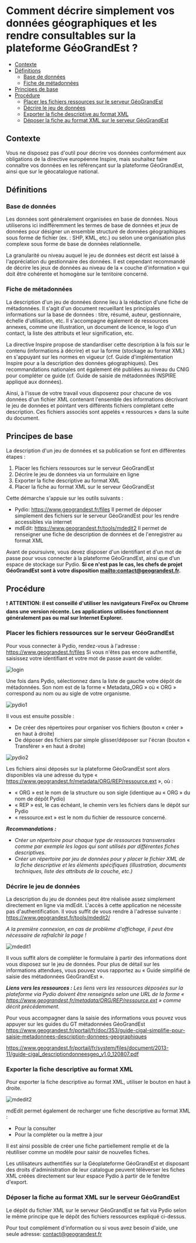 # Comment décrire simplement vos données géographiques et les rendre consultables sur la plateforme GéoGrandEst ?

<!-- TOC depthFrom:2 depthTo:3 withLinks:1 updateOnSave:0 orderedList:0 -->

- [Contexte](#contexte-)
- [Définitions](#définitions-)
	- [Base de données](#base-de-données-)
	- [Fiche de métadonnées](#fiche-de-métadonnées-)
- [Principes de base](#principes-de-base-)
- [Procédure](#procédure-)
	- [Placer les fichiers ressources sur le serveur GéoGrandEst](#placer-les-fichiers-ressources-sur-le-serveur-cigal-)
	- [Décrire le jeu de données](#décrire-le-jeu-de-données-)
	- [Exporter la fiche descriptive au format XML](#exporter-la-fiche-descriptive-au-format-xml-)
	- [Déposer la fiche au format XML sur le serveur GéoGrandEst](#déposer-la-fiche-au-format-xml-sur-le-serveur-geograndest-)

<!-- /TOC -->


## Contexte <a id="contexte-"></a>

Vous ne disposez pas d'outil pour décrire vos données conformément aux obligations de la directive européenne Inspire, mais souhaitez faire connaître vos données en les référençant sur la plateforme GéoGrandEst, ainsi que sur le géocatalogue national.


## Définitions <a id="définitions-"></a>

### Base de données <a id="base-de-données-"></a>

Les données sont généralement organisées en base de données. Nous utiliserons ici indifféremment les termes de base de données et jeux de données pour désigner un ensemble structuré de données géographiques sous forme de fichier (ex. : SHP, KML, etc.) ou selon une organisation plus complexe sous forme de base de données relationnelle.

La granularité ou niveau auquel le jeu de données est décrit est laissé à l'appréciation du gestionnaire des données. Il est cependant recommandé de décrire les jeux de données au niveau de la « couche d'information » qui doit être cohérente et homogène sur le territoire concerné.


### Fiche de métadonnées <a id="fiche-de-métadonnées-"></a>

La description d'un jeu de données donne lieu à la rédaction d'une fiche de métadonnées. Il s'agit d'un document recueillant les principales informations sur la base de données : titre, résumé, auteur, gestionnaire, échelle d'utilisation, etc. Il s'accompagne également de ressources annexes, comme une illustration, un document de licence, le logo d'un contact, la liste des attributs et leur signification, etc.

La directive Inspire propose de standardiser cette description à la fois sur le contenu (informations à décrire) et sur la forme (stockage au format XML) en s'appuyant sur les normes en vigueur (cf. Guide d'implémentation Inspire pour a la description des données géographiques). Des recommandations nationales ont également été publiées au niveau du CNIG pour compléter ce guide (cf. Guide de saisie de métadonnées INSPIRE appliqué aux données).

Ainsi, à l'issue de votre travail vous disposerez pour chacune de vos données d'un fichier XML contenant l'ensemble des informations décrivant le jeu de données et pointant vers différents fichiers complétant cette description. Ces fichiers associés sont appelés « ressources » dans la suite du document.


## Principes de base <a id="principes-de-base-"></a>

La description d'un jeu de données et sa publication se font en différentes étapes :

1. Placer les fichiers ressources sur le serveur GéoGrandEst
2. Décrire le jeu de données via un formulaire en ligne
3. Exporter la fiche descriptive au format XML
4. Placer la fiche au format XML sur le serveur GéoGrandEst

Cette démarche s'appuie sur les outils suivants :

- Pydio: <https://www.geograndest.fr/files> Il permet de déposer simplement des fichiers sur le serveur GéoGrandEst pour les rendre accessibles via internet
- mdEdit: <https://www.geograndest.fr/tools/mdedit2> Il permet de renseigner une fiche de description de données et de l'enregistrer au format XML

Avant de poursuivre, vous devez disposer d'un identifiant et d'un mot de passe pour vous connecter à la plateforme GéoGrandEst, ainsi que d'un espace de stockage sur Pydio.
**Si ce n'est pas le cas, les chefs de projet GéoGrandEst sont à votre disposition <mailto:contact@geograndest.fr>.**


## Procédure <a id="procédure-"></a>

:exclamation: **ATTENTION: il est conseillé d'utiliser les navigateurs FireFox ou Chrome dans une version récente. Les applications utilisées fonctionnent généralement pas ou mal sur Internet Explorer.**

### Placer les fichiers ressources sur le serveur GéoGrandEst <a id="placer-les-fichiers-ressources-sur-le-serveur-geograndest-"></a>

Pour vous connecter à Pydio, rendez-vous à l'adresse : <https://www.geograndest.fr/files> Si vous n'êtes pas encore authentifié, saisissez votre identifiant et votre mot de passe avant de valider.

![login](img/login.jpg)

Une fois dans Pydio, sélectionnez dans la liste de gauche votre dépôt de métadonnées. Son nom est de la forme « Metadata_ORG » où « ORG » correspond au nom ou au sigle de votre organisme.

![pydio1](img/pydio1.jpg)

Il vous est ensuite possible :
- De créer des répertoires pour organiser vos fichiers (bouton « créer » en haut à droite)
- De déposer des fichiers par simple glisser/déposer sur l'écran (bouton « Transférer » en haut à droite)

![pydio2](img/pydio2.jpg)

Les fichiers ainsi déposés sur la plateforme GéoGrandEst sont alors disponibles via une adresse du type « <https://www.geograndest.fr/metadata/ORG/REP/ressource.ext> », où :
- « ORG » est le nom de la structure ou son sigle (identique au « ORG » du nom de dépôt Pydio)
- « REP » est, le cas échéant, le chemin vers les fichiers dans le dépôt sur Pydio
- « ressource.ext » est le nom du fichier de ressource concerné.

**_Recommandations :_**
- _Créer un répertoire pour chaque type de ressources transversales comme par exemple les logos qui sont utilisés par différentes fiches descriptives._
- _Créer un répertoire par jeu de données pour y placer le fichier XML de la fiche descriptive et les éléments spécifiques (illustration, documents techniques, liste des attributs de la couche, etc.)_


### Décrire le jeu de données <a id="décrire-le-jeu-de-données-"></a>

La description du jeu de données peut être réalisée assez simplement directement en ligne via mdEdit. L'accès à cette application ne nécessite pas d'authentification. Il vous suffit de vous rendre à l'adresse suivante : <https://www.geograndest.fr/tools/mdedit2/>

_A la première connexion, en cas de problème d'affichage, il peut être nécessaire de rafraîchir la page !_

![mdedit1](img/mdedit1.jpg)

Il vous suffit alors de compléter le formulaire à partir des informations dont vous disposez sur le jeu de données. Pour plus de détail sur les informations attendues, vous pouvez vous rapportez au « Guide simplifié de saisie des métadonnées GéoGrandEst ».

**_Liens vers les ressources :_**
_Les liens vers les ressources déposées sur la plateforme via Pydio doivent être renseignés selon une URL de la forme « <https://www.geograndest.fr/metadata/ORG/REP/ressource.ext> » comme décrit précédemment._

Pour vous accompagner dans la saisie des informations vous pouvez vous appuyer sur les guides du GT métadonnées GéoGrandEst
https://www.geograndest.fr/portail/fr/doc/353/guide-cigal-simplifie-pour-saisie-metadonnees-description-donnees-geographiques

https://www.geograndest.fr/portail/fr/system/files/document/2013-11/guide-cigal_descriptiondonneesgeo_v1.0_120807.pdf

### Exporter la fiche descriptive au format XML <a id="exporter-la-fiche-descriptive-au-format-xml-"></a>

Pour exporter la fiche descriptive au format XML, utiliser le bouton en haut à droite.

![mdedit2](img/mdedit2.jpg)

mdEdit permet également de recharger une fiche descriptive au format XML :
- Pour la consulter
- Pour la compléter ou la mettre à jour

Il est ainsi possible de créer une fiche partiellement remplie et de la réutiliser comme un modèle pour saisir de nouvelles fiches.

Les utilisateurs authentifiés sur la Géoplateforme GéoGrandEst et disposant des droits d'administration de leur catalogue peuvent téléverser les fiches XML créées directement sur leur espace Pydio à partir de le fenêtre d'export.


### Déposer la fiche au format XML sur le serveur GéoGrandEst <a id="déposer-la-fiche-au-format-xml-sur-le-serveur-geograndest-"></a>

Le dépôt du fichier XML sur le serveur GéoGrandEst se fait via Pydio selon le même principe que le dépôt des fichiers ressources expliqué ci-dessus.

Pour tout complément d'information ou si vous avez besoin d'aide, une seule adresse: contact@geograndest.fr
